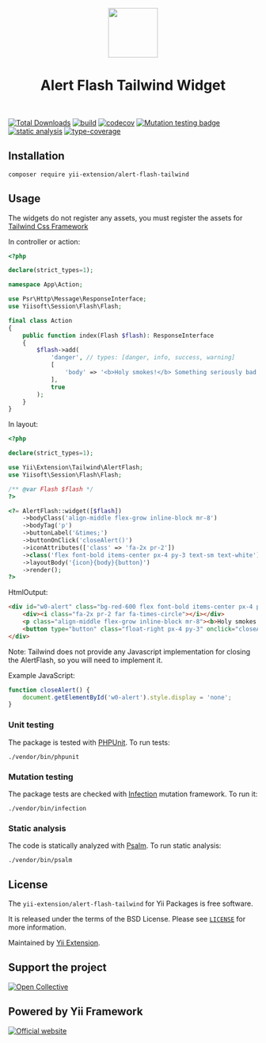 <p align="center">
    <a href="https://github.com/yii-extension" target="_blank">
        <img src="https://lh3.googleusercontent.com/ehSTPnXqrkk0M3U-UPCjC0fty9K6lgykK2WOUA2nUHp8gIkRjeTN8z8SABlkvcvR-9PIrboxIvPGujPgWebLQeHHgX7yLUoxFSduiZrTog6WoZLiAvqcTR1QTPVRmns2tYjACpp7EQ=w2400" height="100px">
    </a>
    <h1 align="center">Alert Flash Tailwind Widget</h1>
    <br>
</p>

[![Total Downloads](https://poser.pugx.org/yii-extension/alert-flash-tailwind/downloads)](//packagist.org/packages/yii-extension/alert-flash-tailwind)
[![build](https://github.com/yii-extension/alert-flash-tailwind/actions/workflows/build.yml/badge.svg)](https://github.com/yii-extension/alert-flash-tailwind/actions/workflows/build.yml)
[![codecov](https://codecov.io/gh/yii-extension/alert-flash-tailwind/branch/master/graph/badge.svg?token=KB6T5KMGED)](https://codecov.io/gh/yii-extension/alert-flash-tailwind)
[![Mutation testing badge](https://img.shields.io/endpoint?style=flat&url=https%3A%2F%2Fbadge-api.stryker-mutator.io%2Fgithub.com%2Fyii-extension%2Falert-flash-tailwind%2Fmaster)](https://dashboard.stryker-mutator.io/reports/github.com/yii-extension/alert-flash-tailwind/master)
[![static analysis](https://github.com/yii-extension/alert-flash-tailwind/workflows/static%20analysis/badge.svg)](https://github.com/yii-extension/alert-flash-tailwind/actions?query=workflow%3A%22static+analysis%22)
[![type-coverage](https://shepherd.dev/github/yii-extension/alert-flash-tailwind/coverage.svg)](https://shepherd.dev/github/yii-extension/alert-flash-tailwind)


## Installation

```shell
composer require yii-extension/alert-flash-tailwind
```

## Usage

The widgets do not register any assets, you must register the assets for [Tailwind Css Framework](https://github.com/yii-extension/asset-tailwind)

In controller or action:

```php
<?php

declare(strict_types=1);

namespace App\Action;

use Psr\Http\Message\ResponseInterface;
use Yiisoft\Session\Flash\Flash;

final class Action
{
    public function index(Flash $flash): ResponseInterface
    {
        $flash->add(
            'danger', // types: [danger, info, success, warning]
            [
                'body' => '<b>Holy smokes!</b> Something seriously bad happened.' // Its mandatory.
            ],
            true
        );
    }
}
```

In layout:

```php
<?php

declare(strict_types=1);

use Yii\Extension\Tailwind\AlertFlash;
use Yiisoft\Session\Flash\Flash;

/** @var Flash $flash */
?>

<?= AlertFlash::widget([$flash])
    ->bodyClass('align-middle flex-grow inline-block mr-8')
    ->bodyTag('p')
    ->buttonLabel('&times;')
    ->buttonOnClick('closeAlert()')
    ->iconAttributes(['class' => 'fa-2x pr-2'])
    ->class('flex font-bold items-center px-4 py-3 text-sm text-white')
    ->layoutBody('{icon}{body}{button}')
    ->render();
?>
```

HtmlOutput:
```Html
<div id="w0-alert" class="bg-red-600 flex font-bold items-center px-4 py-3 text-sm text-white" role="alert">
    <div><i class="fa-2x pr-2 far fa-times-circle"></i></div>
    <p class="align-middle flex-grow inline-block mr-8"><b>Holy smokes!</b> Something seriously bad happened.</p>
    <button type="button" class="float-right px-4 py-3" onclick="closeAlert()">&times;</button>
</div>
```

Note: Tailwind does not provide any Javascript implementation for closing the AlertFlash, so you will need to implement it.

Example JavaScript:
```Javascript
function closeAlert() {
    document.getElementById('w0-alert').style.display = 'none';
}
```

### Unit testing

The package is tested with [PHPUnit](https://phpunit.de/). To run tests:

```shell
./vendor/bin/phpunit
```

### Mutation testing

The package tests are checked with [Infection](https://infection.github.io/) mutation framework. To run it:

```shell
./vendor/bin/infection
```

### Static analysis

The code is statically analyzed with [Psalm](https://psalm.dev/). To run static analysis:

```shell
./vendor/bin/psalm
```

## License

The `yii-extension/alert-flash-tailwind` for Yii Packages is free software.

It is released under the terms of the BSD License. Please see [`LICENSE`](./LICENSE.md) for more information.

Maintained by [Yii Extension](https://github.com/yii-extension).

## Support the project

[![Open Collective](https://img.shields.io/badge/Open%20Collective-sponsor-7eadf1?logo=open%20collective&logoColor=7eadf1&labelColor=555555)](https://opencollective.com/yiisoft)

## Powered by Yii Framework

[![Official website](https://img.shields.io/badge/Powered_by-Yii_Framework-green.svg?style=flat)](https://www.yiiframework.com/)
